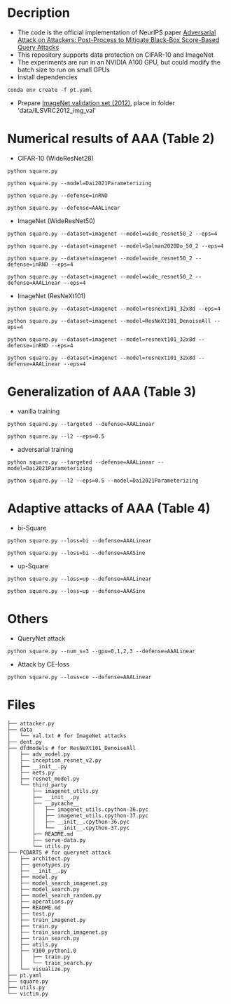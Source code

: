 # Decription
* The code is the official implementation of NeurIPS paper [Adversarial Attack on Attackers: Post-Process to Mitigate Black-Box Score-Based Query Attacks](https://arxiv.org/abs/2205.12134)
* This repository supports data protection on CIFAR-10 and ImageNet
* The experiments are run in an NVIDIA A100 GPU, but could modify the batch size to run on small GPUs
* Install dependencies
```
conda env create -f pt.yaml
```
* Prepare [ImageNet validation set (2012)](http://www.image-net.org), place in folder 'data/ILSVRC2012_img_val'


# Numerical results of AAA (Table 2)
* CIFAR-10 (WideResNet28)
```
python square.py
```
```
python square.py --model=Dai2021Parameterizing
```
```
python square.py --defense=inRND
```
```
python square.py --defense=AAALinear
```

* ImageNet (WideResNet50)
```
python square.py --dataset=imagenet --model=wide_resnet50_2 --eps=4
```
```
python square.py --dataset=imagenet --model=Salman2020Do_50_2 --eps=4
```
```
python square.py --dataset=imagenet --model=wide_resnet50_2 --defense=inRND --eps=4
```
```
python square.py --dataset=imagenet --model=wide_resnet50_2 --defense=AAALinear --eps=4
```

* ImageNet (ResNeXt101)
```
python square.py --dataset=imagenet --model=resnext101_32x8d --eps=4
```
```
python square.py --dataset=imagenet --model=ResNeXt101_DenoiseAll --eps=4
```
```
python square.py --dataset=imagenet --model=resnext101_32x8d --defense=inRND --eps=4
```
```
python square.py --dataset=imagenet --model=resnext101_32x8d --defense=AAALinear --eps=4
```

# Generalization of AAA (Table 3)
* vanilla training
```
python square.py --targeted --defense=AAALinear
```
```
python square.py --l2 --eps=0.5
```
* adversarial training
```
python square.py --targeted --defense=AAALinear --model=Dai2021Parameterizing
```
```
python square.py --l2 --eps=0.5 --model=Dai2021Parameterizing
```

# Adaptive attacks of AAA (Table 4)
* bi-Square
```
python square.py --loss=bi --defense=AAALinear
```
```
python square.py --loss=bi --defense=AAASine
```
* up-Square
```
python square.py --loss=up --defense=AAALinear
```
```
python square.py --loss=up --defense=AAASine
```

# Others
* QueryNet attack
```
python square.py --num_s=3 --gpu=0,1,2,3 --defense=AAALinear
```
* Attack by CE-loss
```
python square.py --loss=ce --defense=AAALinear
```

# Files
```
├── attacker.py
├── data
│   └── val.txt # for ImageNet attacks
├── dent.py
├── dfdmodels # for ResNeXt101_DenoiseAll
│   ├── adv_model.py
│   ├── inception_resnet_v2.py
│   ├── __init__.py
│   ├── nets.py
│   ├── resnet_model.py
│   └── third_party
│       ├── imagenet_utils.py
│       ├── __init__.py
│       ├── __pycache__
│       │   ├── imagenet_utils.cpython-36.pyc
│       │   ├── imagenet_utils.cpython-37.pyc
│       │   ├── __init__.cpython-36.pyc
│       │   └── __init__.cpython-37.pyc
│       ├── README.md
│       ├── serve-data.py
│       └── utils.py
├── PCDARTS # for querynet attack
│   ├── architect.py
│   ├── genotypes.py
│   ├── __init__.py
│   ├── model.py
│   ├── model_search_imagenet.py
│   ├── model_search.py
│   ├── model_search_random.py
│   ├── operations.py
│   ├── README.md
│   ├── test.py
│   ├── train_imagenet.py
│   ├── train.py
│   ├── train_search_imagenet.py
│   ├── train_search.py
│   ├── utils.py
│   ├── V100_python1.0
│   │   ├── train.py
│   │   └── train_search.py
│   └── visualize.py
├── pt.yaml
├── square.py
├── utils.py
└── victim.py
```
